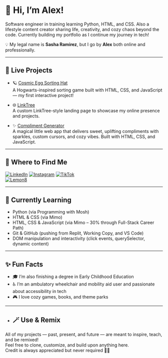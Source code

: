 # 👋 Hi, I’m Alex!

Software engineer in training learning Python, HTML, and CSS. Also a lifestyle content creator sharing life, creativity, and cozy chaos beyond the code. Currently building my portfolio as I continue my journey in tech!


💡 My legal name is **Sasha Ramirez**, but I go by **Alex** both online and professionally.

---

## 🚀 Live Projects

- 🪐 [Cosmic Egg Sorting Hat](https://alexschmalex97.github.io/Cosmic-Egg-Sorting-Hat/)  
  A Hogwarts-inspired sorting game built with HTML, CSS, and JavaScript — my first interactive project!

- 🌐 [LinkTree](https://alexschmalex97.github.io/LinkTree/)  
  A custom LinkTree-style landing page to showcase my online presence and projects.

- ✨ [Compliment Generator](https://alexschmalex97.github.io/Compliment-Generator/)  
  A magical little web app that delivers sweet, uplifting compliments with sparkles, custom cursors, and cozy vibes. Built with HTML, CSS, and JavaScript.

---

## 🔗 Where to Find Me

[![LinkedIn](https://img.shields.io/badge/LinkedIn-Alex%20Ramirez-blue?logo=linkedin&logoColor=white&style=flat-square)](https://www.linkedin.com/in/alexramdev)
[![Instagram](https://img.shields.io/badge/Instagram-%40alexschmalex97-purple?logo=instagram&logoColor=white&style=flat-square)](https://www.instagram.com/alexschmalex97) 
[![TikTok](https://img.shields.io/badge/TikTok-%40alexschmalex97-black?logo=tiktok&logoColor=white&style=flat-square)](https://www.tiktok.com/@alexschmalex97)  
[![Lemon8](https://img.shields.io/badge/Lemon8-%40alexschmalex97-yellow?style=flat-square)](https://www.lemon8-app.com/@alexschmalex97)   

---

## 🌱 Currently Learning

- Python (via Programming with Mosh)
- HTML & CSS (via Mimo)
- HTML, CSS & JavaScript (via Mimo – 30% through Full-Stack Career Path)
- Git & GitHub (pushing from Replit, Working Copy, and VS Code)
- DOM manipulation and interactivity (click events, querySelector, dynamic content)

---

## ✨ Fun Facts

- 🎓 I’m also finishing a degree in Early Childhood Education  
- ♿ I’m an ambulatory wheelchair and mobility aid user and passionate about accessibility in tech  
- 🎮 I love cozy games, books, and theme parks

---

- ## 🪄 Use & Remix

All of my projects — past, present, and future — are meant to inspire, teach, and be remixed!  
Feel free to clone, customize, and build upon anything here.  
Credit is always appreciated but never required 💖✨
